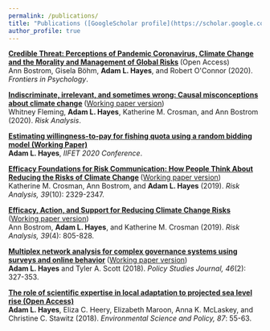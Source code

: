 ```yaml
---
permalink: /publications/
title: "Publications ([GoogleScholar profile](https://scholar.google.com/citations?user=X7RSdYUAAAAJ&hl=en))"
author_profile: true
---
```

<b>[Credible Threat: Perceptions of Pandemic Coronavirus, Climate Change and the Morality and Management of Global Risks](https://doi.org/10.3389/fpsyg.2020.578562) </b> (Open Access) <br>
Ann Bostrom, Gisela B&ouml;hm, **Adam L. Hayes**, and Robert O'Connor (2020). *Frontiers in Psychology*.

<b>[Indiscriminate, irrelevant, and sometimes wrong: Causal misconceptions about climate change](https://doi.org/10.1111/risa.13587) </b> ([Working paper version](https://adamlhayes.github.io/files/Climate-Misconceptions-Fleming2020-Final.pdf)) <br>
Whitney Fleming, **Adam L. Hayes**, Katherine M. Crosman, and Ann Bostrom (2020). *Risk Analysis*.

<b>[Estimating willingness-to-pay for fishing quota using a random bidding model (Working Paper)](https://adamlhayes.github.io/files/hayes2020randomBidding_working.pdf) </b> <br>
**Adam L. Hayes**, *IIFET 2020 Conference*.

<b>[Efficacy Foundations for Risk Communication: How People Think About Reducing the Risks of Climate Change](https://doi.org/10.1111/risa.13334) </b> ([Working paper version](https://adamlhayes.github.io/files/efficacy-paper-1-Crosman2019.pdf)) <br>
Katherine M. Crosman, Ann Bostrom, and **Adam L. Hayes** (2019). *Risk Analysis, 39*(10): 2329-2347.

<b>[Efficacy, Action, and Support for Reducing Climate Change Risks](https://doi.org/10.1111/risa.13210)</b> ([Working paper version](https://adamlhayes.github.io/files/efficacy-paper-2-Bostrom2018.pdf)) <br>
Ann Bostrom, **Adam L. Hayes**, and Katherine M. Crosman (2019). *Risk Analysis, 39*(4): 805-828.

<b>[Multiplex network analysis for complex governance systems using surveys and online behavior](https://doi.org/10.1111/psj.12210) </b>  ([Working paper version](https://adamlhayes.github.io/files/multiplex-network-measure-Hayes2017.pdf)) <br>
**Adam L. Hayes** and Tyler A. Scott (2018). *Policy Studies Journal, 46*(2): 327-353.

<b>[The role of scientific expertise in local adaptation to projected sea level rise (Open Access)](https://doi.org/10.1016/j.envsci.2018.05.012)</b> <br>
**Adam L. Hayes**, Eliza C. Heery, Elizabeth Maroon, Anna K. McLaskey, and Christine C. Stawitz (2018). *Environmental Science and Policy, 87*: 55-63.
